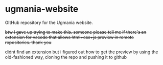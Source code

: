 # ugmania-website
GItHub repository for the Ugmania website.

~~btw i gave up trying to make this. someone please tell me if there's an extension for vscode that allows html+css+js preview in remote repositories. thank you~~

didnt find an extension but i figured out how to get the preview by using the old-fashioned way, cloning the repo and pushing it to github
